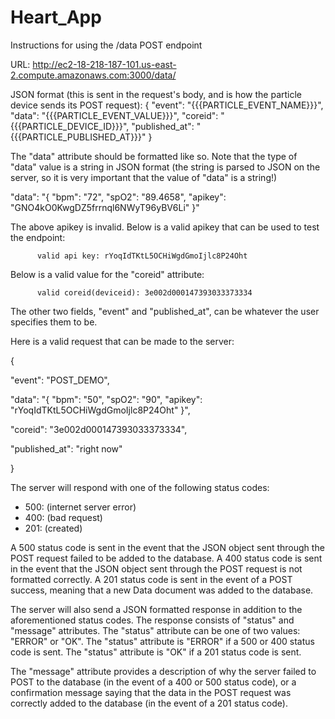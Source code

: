 # Heart_App


Instructions for using the /data POST endpoint

URL: http://ec2-18-218-187-101.us-east-2.compute.amazonaws.com:3000/data/

JSON format (this is sent in the request's body, and is how the particle device sends its POST request): 
{
  "event": "{{{PARTICLE_EVENT_NAME}}}",
  "data": "{{{PARTICLE_EVENT_VALUE}}}",
  "coreid": "{{{PARTICLE_DEVICE_ID}}}",
  "published_at": "{{{PARTICLE_PUBLISHED_AT}}}"
}

The "data" attribute should be formatted like so. Note that the type of "data" value is a string in JSON format (the string is parsed to JSON on the server, so it is very important that the value of "data" is a string!)

"data": "{ "bpm": "72", 
          "spO2": "89.4658",
          "apikey": "GNO4kO0KwgDZ5frrnql6NWyT96yBV6Li"
        }"
        
The above apikey is invalid. Below is a valid apikey that can be used to test the endpoint:

          valid api key: rYoqIdTKtL5OCHiWgdGmoIjlc8P24Oht

Below is a valid value for the "coreid" attribute:

          valid coreid(deviceid): 3e002d000147393033373334

The other two fields, "event" and "published_at", can be whatever the user specifies them to be.

Here is a valid request that can be made to the server:

{

  "event": "POST_DEMO",
  
  "data": "{ "bpm": "50", 
          "spO2": "90",
          "apikey": "rYoqIdTKtL5OCHiWgdGmoIjlc8P24Oht"
        }",
        
  "coreid": "3e002d000147393033373334",
  
  "published_at": "right now"
  
}

The server will respond with one of the following status codes:
  - 500: (internet server error)
  - 400: (bad request)
  - 201: (created)
 
 A 500 status code is sent in the event that the JSON object sent through the POST request failed to be added to the database.
 A 400 status code is sent in the event that the JSON object sent through the POST request is not formatted correctly.
 A 201 status code is sent in the event of a POST success, meaning that a new Data document was added to the database.
 
 The server will also send a JSON formatted response in addition to the aforementioned status codes. The response consists of "status" and "message" attributes. 
 The "status" attribute can be one of two values: "ERROR" or "OK".
 The "status" attribute is "ERROR" if a 500 or 400 status code is sent.
 The "status" attribute is "OK" if a 201 status code is sent.
 
 The "message" attribute provides a description of why the server failed to POST to the database (in the event of a 400 or 500 status code), or a confirmation message saying that the data in the POST request was correctly added to the database (in the event of a 201 status code).
